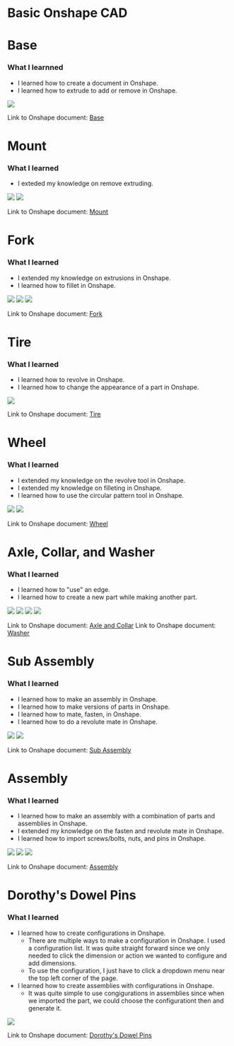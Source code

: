 # Basic Onshape CAD

# Base

### What I learnned
* I learned how to create a document in Onshape.
* I learned how to extrude to add or remove in Onshape.

<img src="Images_BOC/Base_Side.png">

Link to Onshape document: [Base](https://cvilleschools.onshape.com/documents/1e5fb28636b71c6cf9438c18/w/752e45c70b70b4eeea1ae514/e/a9da1f00025655efc3cee953)

# Mount

### What I learned
* I exteded my knowledge on remove extruding.

<img src="Images_BOC/Mount_Tilted.png">
<img src="Images_BOC/Mount_Top.png">

Link to Onshape document: [Mount](https://cvilleschools.onshape.com/documents/d2d5073b98507d3f443f0e6f/w/1eacab570ae324835e431b34/e/970af448f1ca1a88dd3d7b25)

# Fork

### What I learned
* I extended my knowledge on extrusions in Onshape.
* I learned how to fillet in Onshape.

<img src="Images_BOC/Fork_Side.png">
<img src="Images_BOC/Fork_Tilted.png">
<img src="Images_BOC/Fork_Top.png">

Link to Onshape document: [Fork](https://cvilleschools.onshape.com/documents/479b3efdaa2d40a79bc1a91e/w/2bab31140c25c35050908721/e/4f7fbbb551a97e88b8d8cb47)

# Tire

### What I learned
* I learned how to revolve in Onshape.
* I learned how to change the appearance of a part in Onshape.

<img src="Images_BOC/Tire_Tilted.png">

Link to Onshape document: [Tire](https://cvilleschools.onshape.com/documents/7dc1ba4fbc39f571aea81354/w/1bc415d25f9b0301ee59f806/e/d5c001a08631fb1843cf1aea)

# Wheel

### What I learned
* I extended my knowledge on the revolve tool in Onshape.
* I extended my knowledge on filleting in Onshape.
* I learned how to use the circular pattern tool in Onshape.

<img src="Images_BOC/Wheel_Side.png">
<img src="Images_BOC/Wheel_Tilted.png">

Link to Onshape document: [Wheel](https://cvilleschools.onshape.com/documents/ff38aca19246d5786bc4eb88/w/858979dc2445ef9b81ef1c1f/e/ae41a281234e320dd4bc814f)

# Axle, Collar, and Washer

### What I learned
* I learned how to "use" an edge.
* l learned how to create a new part while making another part.

<img src="Images_BOC/Axle_Bearing_Side.png">
<img src="Images_BOC/Axle_Bearing_Tilted.png">
<img src="Images_BOC/Washer_Side.png">
<img src="Images_BOC/Washer_Tilted.png">

Link to Onshape document: [Axle and Collar](https://cvilleschools.onshape.com/documents/35a54cd46d3ae5e6ba556e9f/w/d7bcaba6fb170510d5bb06c8/e/abc75b4dcc4ed2fdd6f67ff9)
Link to Onshape document: [Washer](https://cvilleschools.onshape.com/documents/da18e727c262896ebe75d104/w/4a1bd2cfd5f42c02a7048ba7/e/28ab2e1a293dbd374e04fe15)

# Sub Assembly

### What I learned
* I learned how to make an assembly in Onshape.
* I learned how to make versions of parts in Onshape.
* I learned how to mate, fasten, in Onshape.
* I learned how to do a revolute mate in Onshape.

<img src="Images_BOC/SubAssembly_Side.png">
<img src="Images_BOC/SubAssembly_Top.png">

Link to Onshape document: [Sub Assembly](https://cvilleschools.onshape.com/documents/4e2f33520e60e4a94b61e252/w/4b27304652426ab2deafebc8/e/cb9857bf9d8f6d8056086ce9)

# Assembly

### What I learned
* I learned how to make an assembly with a combination of parts and assemblies in Onshape.
* I extended my knowledge on the fasten and revolute mate in Onshape.
* I learned how to import screws/bolts, nuts, and pins in Onshape.

<img src="Images_BOC/Assembly_Side.png">
<img src="Images_BOC/Assembly_Top.png">
<img src="Images_BOC/Assembly_Bottom.png">

Link to Onshape document: [Assembly](https://cvilleschools.onshape.com/documents/e9dca43fd2355c69a3a0cdaa/w/a01cb949e690f5938be6f66f/e/f55523675094c02015843118)

# Dorothy's Dowel Pins

### What I learned
* I learned how to create configurations in Onshape.
	* There are multiple ways to make a configuration in Onshape. I used a configuration list. It was quite straight forward since we only needed to click the dimension or action we wanted to configure and add dimensions.
	* To use the configuration, I just have to click a dropdown menu near the top left corner of the page.
* I learned how to create assemblies with configurations in Onshape.
	* It was quite simple to use congigurations in assemblies since when we imported the part, we could choose the configurationt then and generate it.

<img src="Images_BOC/DDL_Front.png">

Link to Onshape document: [Dorothy's Dowel Pins](https://cvilleschools.onshape.com/documents/a98cc56366b128c5aeb68881/w/1b240f4657b1e9ec579a28cd/e/13fff3294b9443657b43d1ce)

